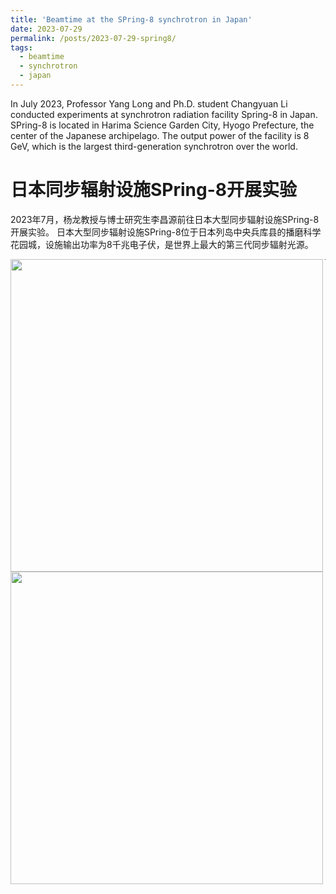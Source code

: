 ```yaml
---
title: 'Beamtime at the SPring-8 synchrotron in Japan'
date: 2023-07-29
permalink: /posts/2023-07-29-spring8/
tags:
  - beamtime
  - synchrotron
  - japan
---
```


In July 2023, Professor Yang Long and Ph.D. student Changyuan Li conducted experiments at synchrotron radiation 
facility Spring-8 in Japan. SPring-8 is located in Harima Science Garden City, Hyogo Prefecture, the center of the Japanese archipelago. 
The output power of the facility is 8 GeV, which is the largest third-generation synchrotron over the world.

日本同步辐射设施SPring-8开展实验
======

2023年7月，杨龙教授与博士研究生李昌源前往日本大型同步辐射设施SPring-8开展实验。
日本大型同步辐射设施SPring-8位于日本列岛中央兵库县的播磨科学花园城，设施输出功率为8千兆电子伏，是世界上最大的第三代同步辐射光源。


<image align="left" height="500" src="/images/news/202307spring8-1.jpeg"></image>

<image align="left" height="500" src="/images/news/202307spring8-2.jpg"></image>


------